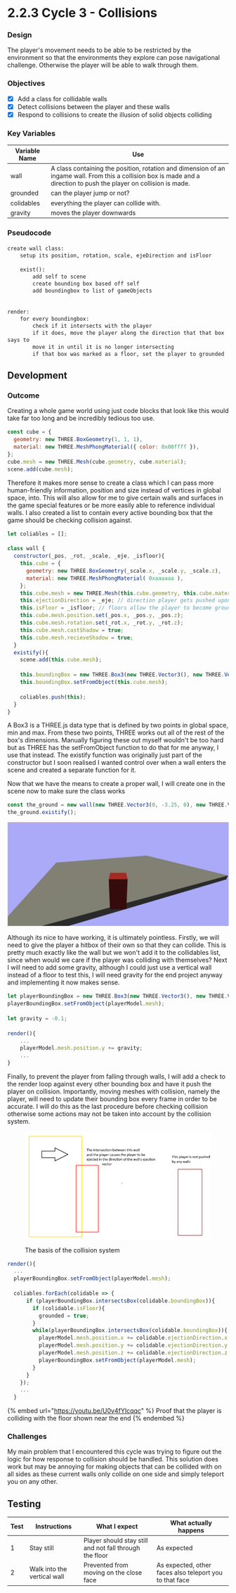 # 2.2.3 Cycle 3 - Collisions

### Design

The player's movement needs to be able to be restricted by the environment so that the environments they explore can pose navigational challenge. Otherwise the player will be able to walk through them.

### Objectives

* [x] Add a class for collidable walls
* [x] Detect collisions between the player and these walls
* [x] Respond to collisions to create the illusion of solid objects colliding

### Key Variables

| Variable Name | Use                                                                                                                                                                   |
| ------------- | --------------------------------------------------------------------------------------------------------------------------------------------------------------------- |
| wall          | A class containing the position, rotation and dimension of an ingame wall. From this a collision box is made and a direction to push the player on collision is made. |
| grounded      | can the player jump or not?                                                                                                                                           |
| colidables    | everything the player can collide with.                                                                                                                               |
| gravity       | moves the player downwards                                                                                                                                            |

### Pseudocode

```
create wall class:
    setup its position, rotation, scale, ejeDirection and isFloor
    
    exist():
        add self to scene
        create bounding box based off self
        add boundingbox to list of gameObjects


render:
    for every boundingbox:
        check if it intersects with the player
        if it does, move the player along the direction that that box says to
        move it in until it is no longer intersecting
        if that box was marked as a floor, set the player to grounded
```

## Development

### Outcome

Creating a whole game world using just code blocks that look like this would take far too long and be incredibly tedious too use.

```javascript
const cube = {
  geometry: new THREE.BoxGeometry(1, 1, 1),
  material: new THREE.MeshPhongMaterial({ color: 0x00ffff }),
};
cube.mesh = new THREE.Mesh(cube.geometry, cube.material);
scene.add(cube.mesh);
```

Therefore it makes more sense to create a class which I can pass more human-friendly information, position and size instead of vertices in global space, into. This will also allow for me to give certain walls and surfaces in the game special features or be more easily able to reference individual walls. I also created a list to contain every active bounding box that the game should be checking collision against.

```javascript
let coliables = [];

class wall {
  constructor(_pos, _rot, _scale, _eje, _isfloor){
    this.cube = {
      geometry: new THREE.BoxGeometry(_scale.x, _scale.y, _scale.z), 
      material: new THREE.MeshPhongMaterial( 0xaaaaaa ),
    };
    this.cube.mesh = new THREE.Mesh(this.cube.geometry, this.cube.material);
    this.ejectionDirection = _eje; // direction player gets pushed upon colliding. Should be small e.g. 0.1 - 0 - 0.1
    this.isFloor = _isfloor; // floors allow the player to become grounded again
    this.cube.mesh.position.set(_pos.x, _pos.y, _pos.z);
    this.cube.mesh.rotation.set(_rot.x, _rot.y, _rot.z);
    this.cube.mesh.castShadow = true;
    this.cube.mesh.recieveShadow = true;
  }
  existify(){
    scene.add(this.cube.mesh);

    this.boundingBox = new THREE.Box3(new THREE.Vector3(), new THREE.Vector3());
    this.boundingBox.setFromObject(this.cube.mesh);

    coliables.push(this);
  }
}
```

A Box3 is a THREE.js data type that is defined by two points in global space, min and max. From these two points, THREE works out all of the rest of the box's dimensions. Manually figuring these out myself wouldn't be too hard but as THREE has the setFromObject function to do that for me anyway, I use that instead. The existify function was originally just part of the constructor but I soon realised I wanted control over when a wall enters the scene and created a separate function for it.

Now that we have the means to create a proper wall, I will create one in the scene now to make sure the class works

```javascript
const the_ground = new wall(new THREE.Vector3(0, -3.25, 0), new THREE.Vector3(0, 0, 0), new THREE.Vector3(15, 0.5, 20), new THREE.Vector3(0, 0.02, 0), true);
the_ground.existify();
```

![We have now successfully done nothing that we couldn't already do, lets fix that](<../.gitbook/assets/image (5) (1).png>)

Although its nice to have working, it is ultimately pointless. Firstly, we will need to give the player a hitbox of their own so that they can collide. This is pretty much exactly like the wall but we won't add it to the collidables list, since when would we care if the player was colliding with themselves? Next I will need to add some gravity, although I could just use a vertical wall instead of a floor to test this, I will need gravity for the end project anyway and implementing it now makes sense.

```javascript
let playerBoundingBox = new THREE.Box3(new THREE.Vector3(), new THREE.Vector3());
playerBoundingBox.setFromObject(playerModel.mesh);

let gravity = -0.1;

render(){
    ...
    playerModel.mesh.position.y += gravity;
    ...
}
```

Finally, to prevent the player from falling through walls, I will add a check to the render loop against every other bounding box and have it push the player on collision. Importantly, moving meshes with collision, namely the player, will need to update their bounding box every frame in order to be accurate. I will do this as the last procedure before checking collision otherwise some actions may not be taken into account by the collision system.

<figure><img src="../.gitbook/assets/image (2).png" alt=""><figcaption><p>The basis of the collision system</p></figcaption></figure>

```javascript
render(){
  ...
  playerBoundingBox.setFromObject(playerModel.mesh);
  
  coliables.forEach(colidable => {
      if (playerBoundingBox.intersectsBox(colidable.boundingBox)){
        if (colidable.isFloor){
          grounded = true;
        }
        while(playerBoundingBox.intersectsBox(colidable.boundingBox)){
          playerModel.mesh.position.x += colidable.ejectionDirection.x;
          playerModel.mesh.position.y += colidable.ejectionDirection.y;
          playerModel.mesh.position.z += colidable.ejectionDirection.z;
          playerBoundingBox.setFromObject(playerModel.mesh);
        }
      }
    });
    ...
  }
```

{% embed url="https://youtu.be/U0v4fYIcqqc" %}
Proof that the player is colliding with the floor shown near the end
{% endembed %}

### Challenges

My main problem that I encountered this cycle was trying to figure out the logic for how response to collision should be handled. This solution does work but may be annoying for making objects that can be collided with on all sides as these current walls only collide on one side and simply teleport you on any other.

## Testing

| Test | Instructions                | What I expect                                           | What actually happens                                   |
| ---- | --------------------------- | ------------------------------------------------------- | ------------------------------------------------------- |
| 1    | Stay still                  | Player should stay still and not fall through the floor | As expected                                             |
| 2    | Walk into the vertical wall | Prevented from moving on the close face                 | As expected, other faces also teleport you to that face |
